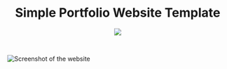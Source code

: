 <h1 align="center">Simple Portfolio Website Template</h1>
<p align="center">
    <img src="https://go-skill-icons.vercel.app/api/icons?i=html,css,js" />
</p>
<br/>

![Screenshot of the website](https://github.com/user-attachments/assets/6f79abf6-4c10-4ce2-8e59-818cde9e943e)

